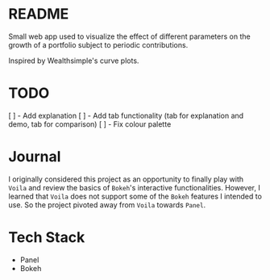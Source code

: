 # README
Small web app used to visualize the effect of different parameters on the 
growth of a portfolio subject to periodic contributions.

Inspired by Wealthsimple's curve plots.

# TODO
[ ] - Add explanation
[ ] - Add tab functionality (tab for explanation and demo, tab for comparison)
[ ] - Fix colour palette

# Journal
I originally considered this project as an opportunity to finally play with `Voila` and review the basics of `Bokeh`'s interactive functionalities. However, I learned that `Voila` does not support some of the `Bokeh` features I intended to use. So the project pivoted away from `Voila` towards `Panel`.

# Tech Stack
- Panel
- Bokeh